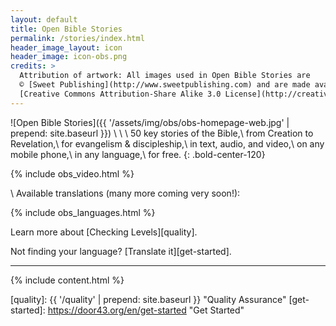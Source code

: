```yaml
---
layout: default
title: Open Bible Stories
permalink: /stories/index.html
header_image_layout: icon
header_image: icon-obs.png
credits: >
  Attribution of artwork: All images used in Open Bible Stories are
  © [Sweet Publishing](http://www.sweetpublishing.com) and are made available under a
  [Creative Commons Attribution-Share Alike 3.0 License](http://creativecommons.org/licenses/by-sa/3.0).
---
```


![Open Bible Stories]({{ '/assets/img/obs/obs-homepage-web.jpg' | prepend: site.baseurl }})
\\
\\
\\
50 key stories of the Bible,\\
from Creation to Revelation,\\
for evangelism & discipleship,\\
in text, audio, and video,\\
on any mobile phone,\\
in any language,\\
for free.
{: .bold-center-120}
 

{% include obs_video.html %}

\\
Available translations (many more coming very soon!):

{% include obs_languages.html %}

Learn more about [Checking Levels][quality].

Not finding your language? [Translate it][get-started].


* * * * *

{% include content.html %}



[quality]: {{ '/quality' | prepend: site.baseurl }} "Quality Assurance"
[get-started]: https://door43.org/en/get-started "Get Started"